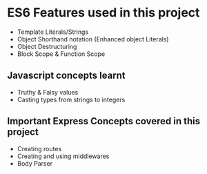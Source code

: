 # ES6 Features used in this project

- Template Literals/Strings
- Object Shorthand notation (Enhanced object Literals)
- Object Destructuring
- Block Scope & Function Scope

## Javascript concepts learnt
- Truthy & Falsy values
- Casting types from strings to integers

## Important Express Concepts covered in this project

- Creating routes
- Creating and using middlewares
- Body Parser
